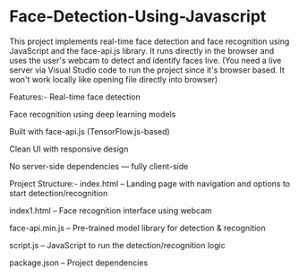 # Face-Detection-Using-Javascript

This project implements real-time face detection and face recognition using JavaScript and the face-api.js library. It runs directly in the browser and uses the user's webcam to detect and identify faces live.
(You need a live server via Visual Studio code to run the project since it's browser based. It won't work locally like opening file directly into browser)

Features:-
Real-time face detection

Face recognition using deep learning models

Built with face-api.js (TensorFlow.js-based)

Clean UI with responsive design

No server-side dependencies — fully client-side

Project Structure:-
index.html – Landing page with navigation and options to start detection/recognition

index1.html – Face recognition interface using webcam

face-api.min.js – Pre-trained model library for detection & recognition

script.js – JavaScript to run the detection/recognition logic

package.json – Project dependencies
